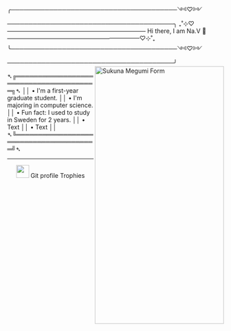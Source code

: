 ╭───────────────────────────────────────༺♡༻───────────────────────────────────────╮
 ₊˚⊹⁠♡——————————————————————— Hi there, I am Na.V 👑‎ ——————————————————————♡⊹⁠˚₊
╰───────────────────────────────────────༺♡༻───────────────────────────────────────╯
<img src="https://acortar.link/135Ntj" align="right" alt="Sukuna Megumi Form" height="600px" width="300px">
    
  ➴╔═══════════════════════════════════════╗➴
   ││ • I'm a first-year graduate student.
   ││ • I'm majoring in computer science.
   ││ • Fun fact: I used to study in Sweden for 2 years.
   ││ • Text
   ││ • Text
   ││
  ➴╚═══════════════════════════════════════╝➴
</div>
<hr>
<p align="center"><img src="https://media.giphy.com/media/QaMcXSekUWx7aogAUr/giphy.gif" width="30" />&nbsp;Git profile Trophies</p><br>

